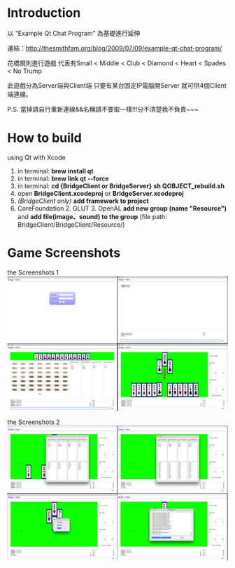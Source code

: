 # Introduction

以 "Example Qt Chat Program" 為基礎進行延伸

連結：http://thesmithfam.org/blog/2009/07/09/example-qt-chat-program/

花橋規則進行遊戲  代表有Small < Middle < Club < Diamond < Heart < Spades < No Trump


此遊戲分為Server端與Client端 只要有某台固定IP電腦開Server 就可供4個Client端連線。

P.S.  當掉請自行重新連線&&名稱請不要取一樣!!!分不清楚我不負責~~~


# How to build

using Qt with Xcode

1. in terminal: **brew install qt**
2. in terminal: **brew link qt --force**   
3. in terminal:
**cd {BridgeClient or BridgeServer}**
**sh QOBJECT_rebuild.sh**
4. open **BridgeClient.xcodeproj** or **BridgeServer.xcodeproj**
5. *(BridgeClient only)*
**add framework to project**     
1. CoreFoundation 2. GLUT 3. OpenAL
**add new group (name "Resource")** and **add file(image、sound) to the group**
(file path: BridgeClient/BridgeClient/Resource/)

# Game Screenshots

the Screenshots 1
![alt text](https://raw.githubusercontent.com/g78101/PokerBridge-Qt/master/GameScreenshots/1.jpg)

the Screenshots 2
![alt text](https://raw.githubusercontent.com/g78101/PokerBridge-Qt/master/GameScreenshots/2.jpg)
